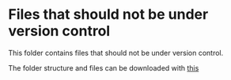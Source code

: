# Files that should not be under version control

This folder contains files that should not be under version control.

The folder structure and files can be downloaded with [this](scripts/download_data.sh)